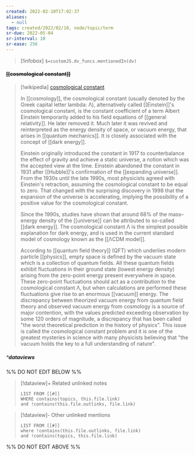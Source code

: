 ```yaml
---
created: 2022-02-10T17:02:37 
aliases:
  - null
tags: created/2022/02/10, node/topic/term
sr-due: 2022-05-04
sr-interval: 10
sr-ease: 256
---
```

> [!infobox]
`$=customJS.dv_funcs.mentionedIn(dv)`

#### <s class="topic-title">[[cosmological constant]]</s>

> [!wikipedia] [cosmological constant](https://en.wikipedia.org/wiki/Cosmological%20constant)
> 
> In [[cosmology]], the cosmological constant (usually denoted by the Greek capital letter lambda: Λ), alternatively called [[Einstein]]'s cosmological constant, is the constant coefficient of a term Albert Einstein temporarily added to his field equations of [[general relativity]].  He later removed it.  Much later it was revived and reinterpreted as the energy density of space, or vacuum energy, that arises in [[quantum mechanics]]. It is closely associated with the concept of [[dark energy]]. 
> 
> Einstein originally introduced the constant in 1917 to counterbalance the effect of gravity and achieve a static universe, a notion which was the accepted view at the time. Einstein abandoned the constant in 1931 after [[Hubble]]'s confirmation of the [[expanding universe]]. From the 1930s until the late 1990s, most physicists agreed with Einstein's retraction, assuming the cosmological constant to be equal to zero. That changed with the surprising discovery in 1998 that the expansion of the universe is accelerating, implying the possibility of a positive value for the cosmological constant. 
> 
> Since the 1990s, studies have shown that around 68% of the mass–energy density of the [[universe]] can be attributed to so-called [[dark energy]]. The cosmological constant Λ is the simplest possible explanation for dark energy, and is used in the current standard model of cosmology known as the [[ΛCDM model]].
> 
> According to [[quantum field theory]] (QFT) which underlies modern particle [[physics]], empty space is defined by the vacuum state which is a collection of quantum fields. All these quantum fields exhibit fluctuations in their ground state (lowest energy density) arising from the zero-point energy present everywhere in space. These zero-point fluctuations should act as a contribution to the cosmological constant Λ, but when calculations are performed these fluctuations give rise to an enormous [[vacuum]] energy. The discrepancy between theorized vacuum energy from quantum field theory and observed vacuum energy from cosmology is a source of major contention, with the values predicted exceeding observation by some 120 orders of magnitude, a discrepancy that has been called "the worst theoretical prediction in the history of physics". This issue is called the cosmological constant problem and it is one of the greatest mysteries in science with many physicists believing that "the vacuum holds the key to a full understanding of nature".

##### ^dataviews

%% DO NOT EDIT BELOW %%
> [!dataview]+ Related unlinked notes
> ```dataview
> LIST FROM [[#]]
> WHERE contains(topics, this.file.link)
> and !contains(this.file.outlinks, file.link)
> ```
 
> [!dataview]- Other unlinked mentions
> ```dataview
> LIST FROM [[#]]
> where !contains(this.file.outlinks, file.link)
> and !contains(topics, this.file.link)
> ```

%% DO NOT EDIT ABOVE %%
